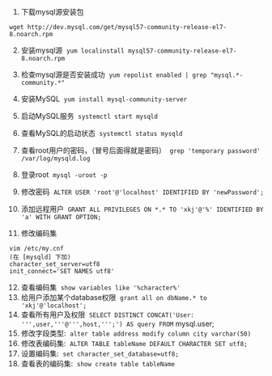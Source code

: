 1. 下载mysql源安装包    

  ` wget http://dev.mysql.com/get/mysql57-community-release-el7-8.noarch.rpm `   

2. 安装mysql源 
`yum localinstall mysql57-community-release-el7-8.noarch.rpm`   

3. 检查mysql源是否安装成功 
  `yum repolist enabled | grep "mysql.*-community.*" `

4. 安装MySQL 
`yum install mysql-community-server`

5. 启动MySQL服务 
  `systemctl start mysqld`

6. 查看MySQL的启动状态 
  `systemctl status mysqld`

7. 查看root用户的密码，（冒号后面得就是密码） 
  `grep 'temporary password' /var/log/mysqld.log`

8. 登录root 
  `mysql -uroot -p`

9. 修改密码 
  `ALTER USER 'root'@'localhost' IDENTIFIED BY 'newPassword';`

10. 添加远程用户 
    `GRANT ALL PRIVILEGES ON *.* TO 'xkj'@'%' IDENTIFIED BY 'a' WITH GRANT OPTION;`

11. 修改编码集 

```
vim /etc/my.cnf 
(在 [mysqld] 下加) 
character_set_server=utf8 
init_connect='SET NAMES utf8'
```

12. 查看编码集 
`show variables like '%character%'`
13. 给用户添加某个database权限 
`grant all on dbName.* to 'xkj'@'localhost';`
14. 查看所有用户及权限 
`SELECT DISTINCT CONCAT('User: ''',user,'''@''',host,''';') AS query FROM` mysql.user;
15. 修改字段类型: 
`alter table address modify column city varchar(50)`
16. 修改表编码集: 
`ALTER TABLE tableName DEFAULT CHARACTER SET utf8;`
17. 设置编码集: 
`set character_set_database=utf8;`
18. 查看表的编码集: 
`show create table tableName`
